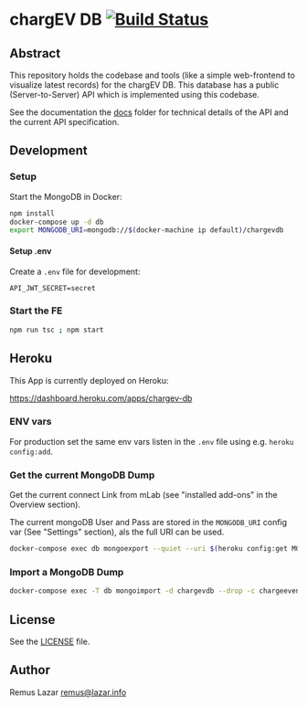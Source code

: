 # chargEV DB [![Build Status](https://travis-ci.org/remuslazar/chargev-db.svg?branch=master)](https://travis-ci.org/remuslazar/chargev-db)

## Abstract

This repository holds the codebase and tools (like a simple web-frontend to visualize latest records)
for the chargEV DB. This database has a public (Server-to-Server) API which is implemented using
this codebase.

See the documentation the [docs](docs) folder for technical details of the API and the current API specification.

## Development

### Setup

Start the MongoDB in Docker:

```bash
npm install
docker-compose up -d db
export MONGODB_URI=mongodb://$(docker-machine ip default)/chargevdb
```

#### Setup .env

Create a `.env` file for development:

```
API_JWT_SECRET=secret
```

### Start the FE

```bash
npm run tsc ; npm start
```

## Heroku

This App is currently deployed on Heroku:

https://dashboard.heroku.com/apps/chargev-db

### ENV vars

For production set the same env vars listen in the `.env` file using e.g. `heroku config:add`.

### Get the current MongoDB Dump

Get the current connect Link from mLab (see "installed add-ons" in the Overview section).

The current mongoDB User and Pass are stored in the `MONGODB_URI` config var (See "Settings" section), als the full
URI can be used.

```bash
docker-compose exec db mongoexport --quiet --uri $(heroku config:get MONGODB_URI) -c chargeevents > chargeevents.jsonl
```

### Import a MongoDB Dump

```bash
docker-compose exec -T db mongoimport -d chargevdb --drop -c chargeevents < chargeevents.jsonl 
```

## License

See the [LICENSE](LICENSE) file.

## Author

Remus Lazar <remus@lazar.info>
